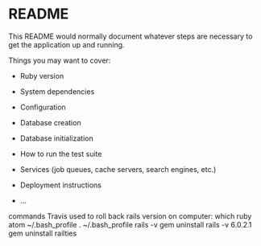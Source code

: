 # README

This README would normally document whatever steps are necessary to get the
application up and running.

Things you may want to cover:

* Ruby version

* System dependencies

* Configuration

* Database creation

* Database initialization

* How to run the test suite

* Services (job queues, cache servers, search engines, etc.)

* Deployment instructions

* ...


commands Travis used to roll back rails version on computer:
which ruby
atom ~/.bash_profile
. ~/.bash_profile
rails -v
gem uninstall rails -v 6.0.2.1
gem uninstall railties
